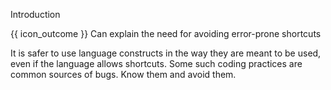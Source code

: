 <span id="title">Introduction</span>

<span id="prereqs"></span>

<span id="outcomes">{{ icon_outcome }} Can explain the need for avoiding error-prone shortcuts</span>

<div id="body">

It is safer to use language constructs in the way they are meant to be used, even if the language allows shortcuts. Some such coding practices are common sources of bugs. Know them and avoid them.

</div>

<div id="extras">
</div>